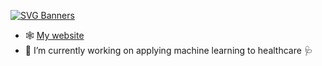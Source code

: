 [![SVG Banners](https://svg-banners.vercel.app/api?type=glitch&text1=Alex%20Capstick%20👾&width=900&height=150)](https://alexcapstick.github.io)

- 🕸️ [My website](https://alexcapstick.github.io)
- 🔭 I’m currently working on applying machine learning to healthcare 🩺


<!--
**alexcapstick/alexcapstick** is a ✨ _special_ ✨ repository because its `README.md` (this file) appears on your GitHub profile.

Here are some ideas to get you started:

- 🔭 I’m currently working on ...
- 🌱 I’m currently learning ...
- 👯 I’m looking to collaborate on ...
- 🤔 I’m looking for help with ...
- 💬 Ask me about ...
- 📫 How to reach me: ...
- 😄 Pronouns: ...
- ⚡ Fun fact: ...
-->
